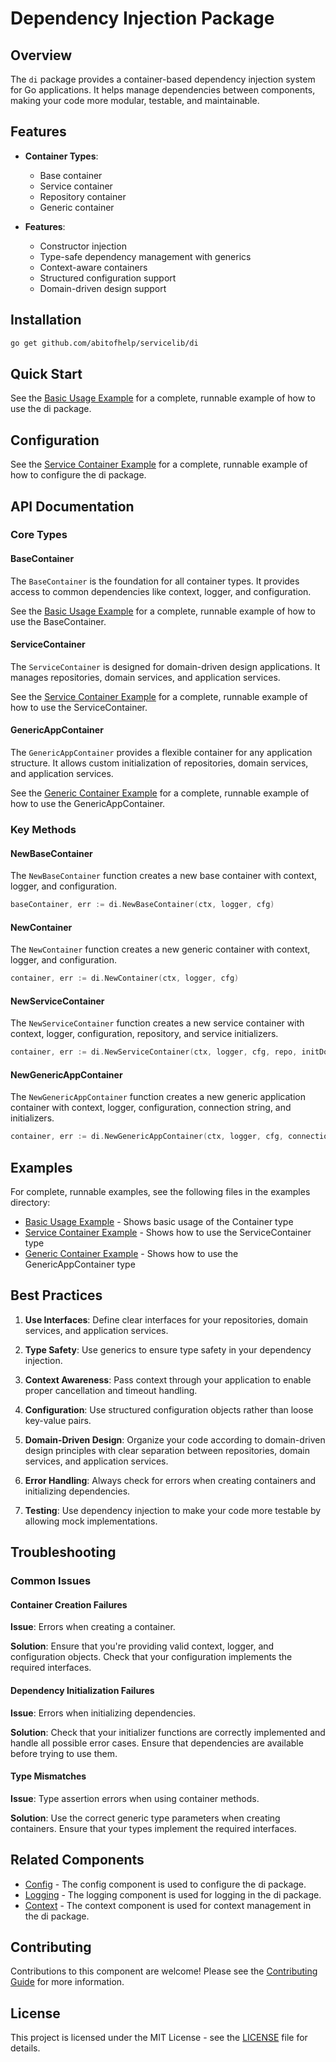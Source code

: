 # Dependency Injection Package

## Overview

The `di` package provides a container-based dependency injection system for Go applications. It helps manage dependencies between components, making your code more modular, testable, and maintainable.

## Features

- **Container Types**:
  - Base container
  - Service container
  - Repository container
  - Generic container

- **Features**:
  - Constructor injection
  - Type-safe dependency management with generics
  - Context-aware containers
  - Structured configuration support
  - Domain-driven design support

## Installation

```bash
go get github.com/abitofhelp/servicelib/di
```

## Quick Start

See the [Basic Usage Example](../examples/di/basic_usage_example.go) for a complete, runnable example of how to use the di package.

## Configuration

See the [Service Container Example](../examples/di/service_container_example.go) for a complete, runnable example of how to configure the di package.

## API Documentation

### Core Types

#### BaseContainer

The `BaseContainer` is the foundation for all container types. It provides access to common dependencies like context, logger, and configuration.

See the [Basic Usage Example](../examples/di/basic_usage_example.go) for a complete, runnable example of how to use the BaseContainer.

#### ServiceContainer

The `ServiceContainer` is designed for domain-driven design applications. It manages repositories, domain services, and application services.

See the [Service Container Example](../examples/di/service_container_example.go) for a complete, runnable example of how to use the ServiceContainer.

#### GenericAppContainer

The `GenericAppContainer` provides a flexible container for any application structure. It allows custom initialization of repositories, domain services, and application services.

See the [Generic Container Example](../examples/di/generic_container_example.go) for a complete, runnable example of how to use the GenericAppContainer.

### Key Methods

#### NewBaseContainer

The `NewBaseContainer` function creates a new base container with context, logger, and configuration.

```go
baseContainer, err := di.NewBaseContainer(ctx, logger, cfg)
```

#### NewContainer

The `NewContainer` function creates a new generic container with context, logger, and configuration.

```go
container, err := di.NewContainer(ctx, logger, cfg)
```

#### NewServiceContainer

The `NewServiceContainer` function creates a new service container with context, logger, configuration, repository, and service initializers.

```go
container, err := di.NewServiceContainer(ctx, logger, cfg, repo, initDomainService, initAppService)
```

#### NewGenericAppContainer

The `NewGenericAppContainer` function creates a new generic application container with context, logger, configuration, connection string, and initializers.

```go
container, err := di.NewGenericAppContainer(ctx, logger, cfg, connectionString, initRepo, initDomainService, initAppService)
```

## Examples

For complete, runnable examples, see the following files in the examples directory:

- [Basic Usage Example](../examples/di/basic_usage_example.go) - Shows basic usage of the Container type
- [Service Container Example](../examples/di/service_container_example.go) - Shows how to use the ServiceContainer type
- [Generic Container Example](../examples/di/generic_container_example.go) - Shows how to use the GenericAppContainer type

## Best Practices

1. **Use Interfaces**: Define clear interfaces for your repositories, domain services, and application services.

2. **Type Safety**: Use generics to ensure type safety in your dependency injection.

3. **Context Awareness**: Pass context through your application to enable proper cancellation and timeout handling.

4. **Configuration**: Use structured configuration objects rather than loose key-value pairs.

5. **Domain-Driven Design**: Organize your code according to domain-driven design principles with clear separation between repositories, domain services, and application services.

6. **Error Handling**: Always check for errors when creating containers and initializing dependencies.

7. **Testing**: Use dependency injection to make your code more testable by allowing mock implementations.

## Troubleshooting

### Common Issues

#### Container Creation Failures

**Issue**: Errors when creating a container.

**Solution**: Ensure that you're providing valid context, logger, and configuration objects. Check that your configuration implements the required interfaces.

#### Dependency Initialization Failures

**Issue**: Errors when initializing dependencies.

**Solution**: Check that your initializer functions are correctly implemented and handle all possible error cases. Ensure that dependencies are available before trying to use them.

#### Type Mismatches

**Issue**: Type assertion errors when using container methods.

**Solution**: Use the correct generic type parameters when creating containers. Ensure that your types implement the required interfaces.

## Related Components

- [Config](../config/README.md) - The config component is used to configure the di package.
- [Logging](../logging/README.md) - The logging component is used for logging in the di package.
- [Context](../context/README.md) - The context component is used for context management in the di package.

## Contributing

Contributions to this component are welcome! Please see the [Contributing Guide](../CONTRIBUTING.md) for more information.

## License

This project is licensed under the MIT License - see the [LICENSE](../LICENSE) file for details.
